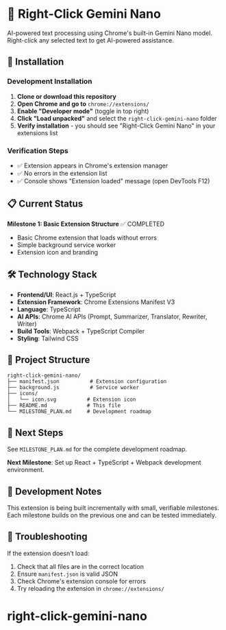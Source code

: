# 🧩 Right-Click Gemini Nano

AI-powered text processing using Chrome's built-in Gemini Nano model. Right-click any selected text to get AI-powered assistance.

## 🚀 Installation

### Development Installation

1. **Clone or download this repository**
2. **Open Chrome and go to** `chrome://extensions/`
3. **Enable "Developer mode"** (toggle in top right)
4. **Click "Load unpacked"** and select the `right-click-gemini-nano` folder
5. **Verify installation** - you should see "Right-Click Gemini Nano" in your extensions list

### Verification Steps

- ✅ Extension appears in Chrome's extension manager
- ✅ No errors in the extension list
- ✅ Console shows "Extension loaded" message (open DevTools F12)

## 📋 Current Status

**Milestone 1: Basic Extension Structure** ✅ COMPLETED

- Basic Chrome extension that loads without errors
- Simple background service worker
- Extension icon and branding

## 🛠️ Technology Stack

- **Frontend/UI**: React.js + TypeScript
- **Extension Framework**: Chrome Extensions Manifest V3
- **Language**: TypeScript
- **AI APIs**: Chrome AI APIs (Prompt, Summarizer, Translator, Rewriter, Writer)
- **Build Tools**: Webpack + TypeScript Compiler
- **Styling**: Tailwind CSS

## 📁 Project Structure

```
right-click-gemini-nano/
├── manifest.json          # Extension configuration
├── background.js          # Service worker
├── icons/
│   └── icon.svg          # Extension icon
├── README.md             # This file
└── MILESTONE_PLAN.md     # Development roadmap
```

## 🎯 Next Steps

See `MILESTONE_PLAN.md` for the complete development roadmap.

**Next Milestone**: Set up React + TypeScript + Webpack development environment.

## 📝 Development Notes

This extension is being built incrementally with small, verifiable milestones. Each milestone builds on the previous one and can be tested immediately.

## 🔧 Troubleshooting

If the extension doesn't load:

1. Check that all files are in the correct location
2. Ensure `manifest.json` is valid JSON
3. Check Chrome's extension console for errors
4. Try reloading the extension in `chrome://extensions/`

# right-click-gemini-nano

